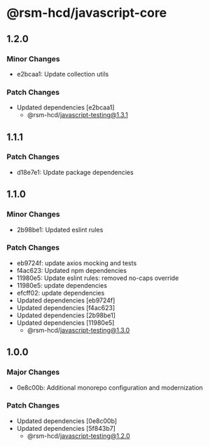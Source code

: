# @rsm-hcd/javascript-core

## 1.2.0

### Minor Changes

-   e2bcaa1: Update collection utils

### Patch Changes

-   Updated dependencies [e2bcaa1]
    -   @rsm-hcd/javascript-testing@1.3.1

## 1.1.1

### Patch Changes

-   d18e7e1: Update package dependencies

## 1.1.0

### Minor Changes

-   2b98be1: Updated eslint rules

### Patch Changes

-   eb9724f: update axios mocking and tests
-   f4ac623: Updated npm dependencies
-   11980e5: Update eslint rules: removed no-caps override
-   11980e5: update dependencies
-   efcff02: update dependencies
-   Updated dependencies [eb9724f]
-   Updated dependencies [f4ac623]
-   Updated dependencies [2b98be1]
-   Updated dependencies [11980e5]
    -   @rsm-hcd/javascript-testing@1.3.0

## 1.0.0

### Major Changes

-   0e8c00b: Additional monorepo configuration and modernization

### Patch Changes

-   Updated dependencies [0e8c00b]
-   Updated dependencies [5f843b7]
    -   @rsm-hcd/javascript-testing@1.2.0
